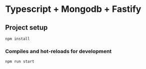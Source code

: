 # Typescript + Mongodb + Fastify

## Project setup
```
npm install
```

### Compiles and hot-reloads for development
```
npm run start
```


